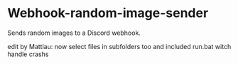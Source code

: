 # Webhook-random-image-sender
Sends random images to a Discord webhook.


edit by Mattlau: now select files in subfolders too and included run.bat witch handle crashs
